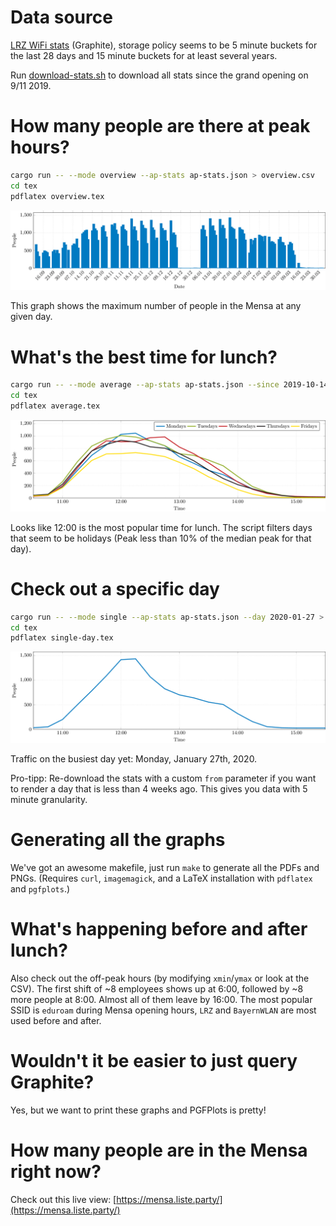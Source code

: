 # Data source

[LRZ WiFi stats](http://wlan.lrz.de/apstat/) (Graphite), storage policy seems to be 5 minute buckets for the last 28 days and 15 minute buckets for at least several years.

Run [download-stats.sh](download-stats.sh) to download all stats since the grand opening on 9/11 2019.

# How many people are there at peak hours?

```bash
cargo run -- --mode overview --ap-stats ap-stats.json > overview.csv
cd tex
pdflatex overview.tex
```

![Date vs. maximum number of people on that day](img/overview.png)

This graph shows the maximum number of people in the Mensa at any given day.

# What's the best time for lunch?

```bash
cargo run -- --mode average --ap-stats ap-stats.json --since 2019-10-14 --until 2019-11-30 > average.csv
cd tex
pdflatex average.tex
```

![Time and weekday vs. number of people](img/average.png)

Looks like 12:00 is the most popular time for lunch. The script filters days that seem to be holidays (Peak less than 10% of the median peak for that day).

# Check out a specific day

```bash
cargo run -- --mode single --ap-stats ap-stats.json --day 2020-01-27 > single-day.csv
cd tex
pdflatex single-day.tex
```

![Stats for 2019-11-18](img/single-day.png)

Traffic on the busiest day yet: Monday, January 27th, 2020.

Pro-tipp: Re-download the stats with a custom `from` parameter if you want to render a day that is less than 4 weeks ago. This gives you data with 5 minute granularity.

# Generating all the graphs

We've got an awesome makefile, just run `make` to generate all the PDFs and PNGs. (Requires `curl`, `imagemagick`, and a LaTeX installation with `pdflatex` and `pgfplots`.)

# What's happening before and after lunch?

Also check out the off-peak hours (by modifying `xmin`/`ymax` or look at the CSV).
The first shift of ~8 employees shows up at 6:00, followed by ~8 more people at 8:00. Almost all of them leave by 16:00.
The most popular SSID is `eduroam` during Mensa opening hours, `LRZ` and `BayernWLAN` are most used before and after.


# Wouldn't it be easier to just query Graphite?

Yes, but we want to print these graphs and PGFPlots is pretty!

# How many people are in the Mensa right now?

Check out this live view: [https://mensa.liste.party/](https://mensa.liste.party/)
